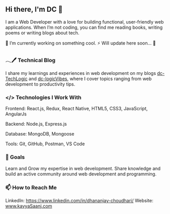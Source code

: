 ## Hi there, I'm DC 👋
I am a Web Developer with a love for building functional, user-friendly web applications. When I’m not coding, you can find me reading books, writing poems or writing blogs about tech.

🔭 I’m currently working on something cool. ⚡ Will update here soon... 🤞

### 𓂃🖊 Technical Blog
I share my learnings and experiences in web development on my blogs [dc-TechLogic](https://dc-techlogic.blogspot.com/) and [dc-logicVibes](https://dc-logicvibes.blogspot.com/), where I cover topics ranging from web development to productivity tips.

### </> Technologies I Work With
Frontend: React.js, Redux, React Native, HTML5, CSS3, JavaScript, AngularJs

Backend: Node.js, Express.js

Database: MongoDB, Mongoose

Tools: Git, GitHub, Postman, VS Code

### 🏁 Goals
Learn and Grow my expertise in web development.
Share knowledge and build an active community around web development and programming.

### 📫 How to Reach Me
LinkedIn: https://www.linkedin.com/in/dhananjay-choudhari/
Website: www.kavyaSaanj.com

